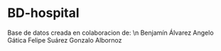 # BD-hospital
Base de datos creada en colaboracion de: \n
Benjamín Álvarez
Angelo Gática
Felipe Suárez
Gonzalo Albornoz
